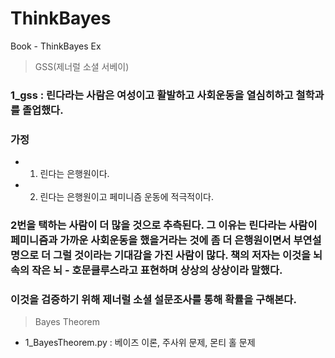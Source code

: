 # ThinkBayes
Book - ThinkBayes Ex

> GSS(제너럴 소셜 서베이)
### 1_gss : 린다라는 사람은 여성이고 활발하고 사회운동을 열심히하고 철학과를 졸업했다. 
### 가정
- 1. 린다는 은행원이다.
- 2. 린다는 은행원이고 페미니즘 운동에 적극적이다.

### 2번을 택하는 사람이 더 많을 것으로 추측된다. 그 이유는 린다라는 사람이 페미니즘과 가까운 사회운동을 했을거라는 것에 좀 더 은행원이면서 부연설명으로 더 그럴 것이라는 기대감을 가진 사람이 많다. 책의 저자는 이것을 뇌속의 작은 뇌 - 호문클루스라고 표현하며 상상의 상상이라 말했다.

### 이것을 검증하기 위해 제너럴 소셜 설문조사를 통해 확률을 구해본다.

> Bayes Theorem
- 1_BayesTheorem.py : 베이즈 이론, 주사위 문제, 몬티 홀 문제 